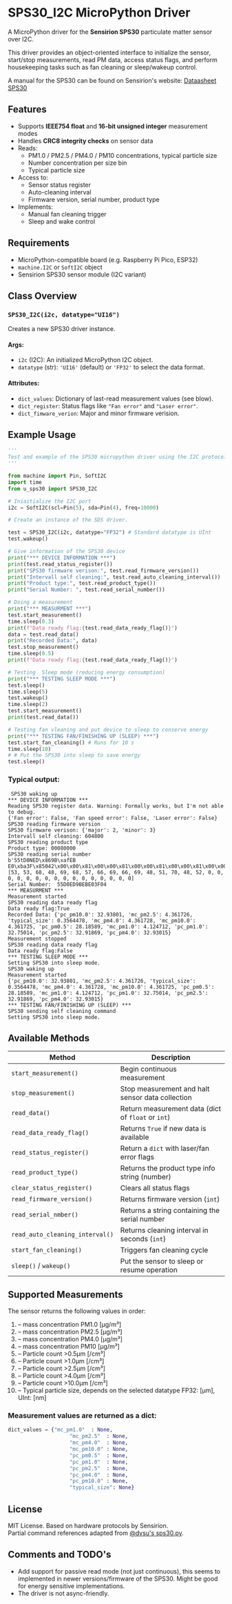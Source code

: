 # SPS30_I2C MicroPython Driver

A MicroPython driver for the **Sensirion SPS30** particulate matter sensor over I2C.

This driver provides an object-oriented interface to initialize the sensor, start/stop measurements, read PM data, access status flags, and perform housekeeping tasks such as fan cleaning or sleep/wakeup control.

A manual for the SPS30 can be found on Sensirion's website: [Dataasheet SPS30](https://sensirion.com/media/documents/8600FF88/64A3B8D6/Sensirion_PM_Sensors_Datasheet_SPS30.pdf)


## Features

- Supports **IEEE754 float** and **16-bit unsigned integer** measurement modes
- Handles **CRC8 integrity checks** on sensor data
- Reads:
  - PM1.0 / PM2.5 / PM4.0 / PM10 concentrations, typical particle size
  - Number concentration per size bin
  - Typical particle size
- Access to:
  - Sensor status register
  - Auto-cleaning interval
  - Firmware version, serial number, product type
- Implements:
  - Manual fan cleaning trigger
  - Sleep and wake control


## Requirements

- MicroPython-compatible board (e.g. Raspberry Pi Pico, ESP32)
- `machine.I2C` or `SoftI2C` object
- Sensirion SPS30 sensor module (I2C variant)


## Class Overview

### `SPS30_I2C(i2c, datatype="UI16")`

Creates a new SPS30 driver instance.

#### Args:
- `i2c` (I2C): An initialized MicroPython I2C object.
- `datatype` (str): `'UI16'` (default) or `'FP32'` to select the data format.

#### Attributes:
- `dict_values`: Dictionary of last-read measurement values (see blow).
- `dict_register`: Status flags like `"Fan error"` and `"Laser error"`.
- `dict_fimware_verion`: Major and minor firmware verision.


## Example Usage

```python
'''
Test and example of the SPS30 micropython driver using the I2C protocol.
'''

from machine import Pin, SoftI2C
import time
from u_sps30 import SPS30_I2C

# Iniaitialize the I2C port
i2c = SoftI2C(scl=Pin(5), sda=Pin(4), freq=10000)

# Create an instance of the SDS driver.

test = SPS30_I2C(i2c, datatype="FP32") # Standard datatype is UInt
test.wakeup()

# Give information of the SPS30 device
print("*** DEVICE INFORMATION ***")
print(test.read_status_register())
print("SPS30 firmware verison:", test.read_firmware_version())
print("Intervall self cleaning:", test.read_auto_cleaning_interval())
print("Product type:", test.read_product_type())
print("Serial Number: ", test.read_serial_number())

# Doing a measurement
print("*** MEASURMENT ***")
test.start_measurement()
time.sleep(0.3)
print(f"Data ready flag:{test.read_data_ready_flag()}")
data = test.read_data()
print("Recorded Data:", data)
test.stop_measurement()
time.sleep(0.5)
print(f"Data ready flag:{test.read_data_ready_flag()}")

# Testing  Sleep mode (reducing energy consumption)
print("*** TESTING SLEEP MODE ***")
test.sleep()
time.sleep(5)
test.wakeup()
time.sleep(2)
test.start_measurement()
print(test.read_data())

# Testing fan vleaning and put device to sleep to conserve energy
print("*** TESTING FAN/FINISHING UP (SLEEP) ***")
test.start_fan_cleaning() # Runs for 10 s
time.sleep(10)
# # Put the SPS30 into sleep to save energy
test.sleep()
```
### Typical output:
```
 SPS30 waking up
*** DEVICE INFORMATION ***
Reading SPS30 register data. Warning: Formally works, but I'm not able to debug.
{'Fan error': False, 'Fan speed error': False, 'Laser error': False}
SPS30 reading firmware version
SPS30 firmware verison: {'major': 2, 'minor': 3}
Intervall self cleaning: 604800
SPS30 reading product type
Product type: 00080000
SPS30 reading serial number
b'55tD0NED\x869B\xafEB E0\xba3F\x85042\x00\x00\x81\x00\x00\x81\x00\x00\x81\x00\x00\x81\x00\x00\x81\x00\x00\x81\x00\x00\x81\x00\x00\x81'
[53, 53, 68, 48, 69, 68, 57, 66, 69, 66, 69, 48, 51, 70, 48, 52, 0, 0, 0, 0, 0, 0, 0, 0, 0, 0, 0, 0, 0, 0, 0, 0]
Serial Number:  55D0ED9BEBE03F04
*** MEASURMENT ***
Measurement started
SPS30 reading data ready flag
Data ready flag:True
Recorded Data: {'pc_pm10.0': 32.93801, 'mc_pm2.5': 4.361726, 'typical_size': 0.3564478, 'mc_pm4.0': 4.361728, 'mc_pm10.0': 4.361725, 'pc_pm0.5': 28.18589, 'mc_pm1.0': 4.124712, 'pc_pm1.0': 32.75014, 'pc_pm2.5': 32.91869, 'pc_pm4.0': 32.93015}
Measurement stopped
SPS30 reading data ready flag
Data ready flag:False
*** TESTING SLEEP MODE ***
Setting SPS30 into sleep mode.
SPS30 waking up
Measurement started
{'pc_pm10.0': 32.93801, 'mc_pm2.5': 4.361726, 'typical_size': 0.3564478, 'mc_pm4.0': 4.361728, 'mc_pm10.0': 4.361725, 'pc_pm0.5': 28.18589, 'mc_pm1.0': 4.124712, 'pc_pm1.0': 32.75014, 'pc_pm2.5': 32.91869, 'pc_pm4.0': 32.93015}
*** TESTING FAN/FINISHING UP (SLEEP) ***
SPS30 sending self cleaning command
Setting SPS30 into sleep mode.
```

## Available Methods

| Method                         | Description                                                  |
|--------------------------------|--------------------------------------------------------------|
| `start_measurement()`         | Begin continuous measurement                                 |
| `stop_measurement()`          | Stop measurement and halt sensor data collection            |
| `read_data()`                 | Return measurement data (dict of `float` or `int`)         |
| `read_data_ready_flag()`      | Returns `True` if new data is available                      |
| `read_status_register()`      | Return a `dict` with laser/fan error flags                   |
| `read_product_type()`         | Returns the product type info string (number)                 |
| `clear_status_register()`     | Clears all status flags                                      |
| `read_firmware_version()`     | Returns firmware version (`int`)                             |
| `read_serial_nmber()`         | Returns a string containing the serial number                |
| `read_auto_cleaning_interval()` | Returns cleaning interval in seconds (`int`)              |
| `start_fan_cleaning()`        | Triggers fan cleaning cycle                                  |
| `sleep()` / `wakeup()`        | Put the sensor to sleep or resume operation                  |


## Supported Measurements

The sensor returns the following values in order:

1. – mass concentration PM1.0 [μg/m³]  
2. – mass concentration PM2.5 [μg/m³]  
3. – mass concentration PM4.0 [μg/m³]  
4. – mass concentration PM10 [μg/m³]  
5. – Particle count >0.5μm [/cm³]  
6. – Particle count >1.0μm [/cm³]  
7. – Particle count >2.5μm [/cm³]  
8. – Particle count >4.0μm [/cm³]  
9. – Particle count >10.0μm [/cm³]  
10. – Typical particle size, depends on the selected datatype FP32: [μm], UInt: [nm]

### Measurement values are returned as a dict:

```python
dict_values = {"mc_pm1.0"  : None,
                    "mc_pm2.5"  : None,
                    "mc_pm4.0"  : None,
                    "mc_pm10.0" : None,
                    "pc_pm0.5"  : None,
                    "pc_pm1.0"  : None,
                    "pc_pm2.5"  : None,
                    "pc_pm4.0"  : None,
                    "pc_pm10.0" : None,
                    "typical_size": None}
```


## License

MIT License. Based on hardware protocols by Sensirion.  
Partial command references adapted from [@dvsu's sps30.py](https://github.com/dvsu/sps30).



## Comments and TODO's

- Add support for passive read mode (not just continuous), this seems to implemented in newer versions/firmware of the SPS30. Might be good for energy sensitive implementations.
- The driver is not async-friendly.
